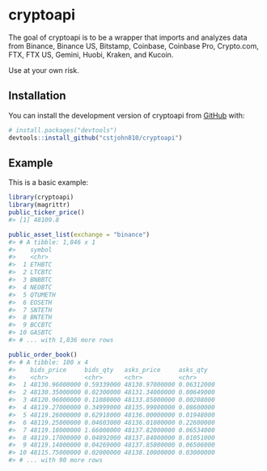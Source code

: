 
<!-- README.md is generated from README.Rmd. Please edit that file -->

# cryptoapi

<!-- badges: start -->
<!-- badges: end -->

The goal of cryptoapi is to be a wrapper that imports and analyzes data
from Binance, Binance US, Bitstamp, Coinbase, Coinbase Pro, Crypto.com,
FTX, FTX US, Gemini, Huobi, Kraken, and Kucoin.

Use at your own risk.

## Installation

You can install the development version of cryptoapi from
[GitHub](https://github.com/) with:

``` r
# install.packages("devtools")
devtools::install_github("cstjohn810/cryptoapi")
```

## Example

This is a basic example:

``` r
library(cryptoapi)
library(magrittr)
public_ticker_price()
#> [1] 48109.8
```

``` r
public_asset_list(exchange = "binance")
#> # A tibble: 1,846 x 1
#>    symbol 
#>    <chr>  
#>  1 ETHBTC 
#>  2 LTCBTC 
#>  3 BNBBTC 
#>  4 NEOBTC 
#>  5 QTUMETH
#>  6 EOSETH 
#>  7 SNTETH 
#>  8 BNTETH 
#>  9 BCCBTC 
#> 10 GASBTC 
#> # ... with 1,836 more rows
```

``` r
public_order_book()
#> # A tibble: 100 x 4
#>    bids_price     bids_qty   asks_price     asks_qty  
#>    <chr>          <chr>      <chr>          <chr>     
#>  1 48130.96000000 0.59339000 48130.97000000 0.06312000
#>  2 48130.35000000 0.02300000 48131.34000000 0.00649000
#>  3 48120.96000000 0.11080000 48133.85000000 0.00208000
#>  4 48119.27000000 0.34999000 48135.99000000 0.08600000
#>  5 48119.26000000 0.62918000 48136.00000000 0.01948000
#>  6 48119.25000000 0.04603000 48136.01000000 0.22600000
#>  7 48119.18000000 1.66000000 48137.82000000 0.06534000
#>  8 48119.17000000 0.04892000 48137.84000000 0.01051000
#>  9 48119.14000000 0.04269000 48137.85000000 0.06506000
#> 10 48115.75000000 0.02000000 48138.10000000 0.03000000
#> # ... with 90 more rows
```
